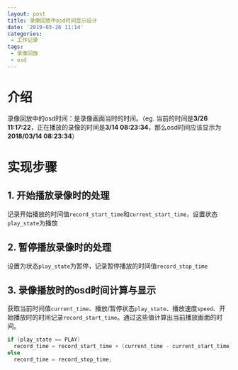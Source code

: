 ```yaml
---
layout: post
title: 录像回放中osd时间显示设计
date: '2019-03-26 11:14'
categories: 
 - 工作记录
tags:
 - 录像回放
 - osd
---
```

# 介绍

录像回放中的osd时间：是录像画面当时的时间。（eg. 当前的时间是**3/26 11:17:22**，正在播放的录像的时间是**3/14 08:23:34**，那么osd时间应该显示为 **2018/03/14 08:23:34**）

# 实现步骤

## 1. 开始播放录像时的处理

记录开始播放的时间值`record_start_time`和`current_start_time`，设置状态`play_state`为播放

## 2. 暂停播放录像时的处理

设置为状态`play_state`为暂停，记录暂停播放的时间值`record_stop_time`

## 3. 录像播放时的osd时间计算与显示

获取当前时间值`current_time`、播放/暂停状态`play_state`、播放速度`speed`、开始播放时的时间记录`record_start_time`。通过这些值计算出当前播放画面的时间。

```cpp
if (play_state == PLAY)
  record_time = record_start_time + (current_time - current_start_time) * speed;
else
  record_time = record_stop_time;
```

